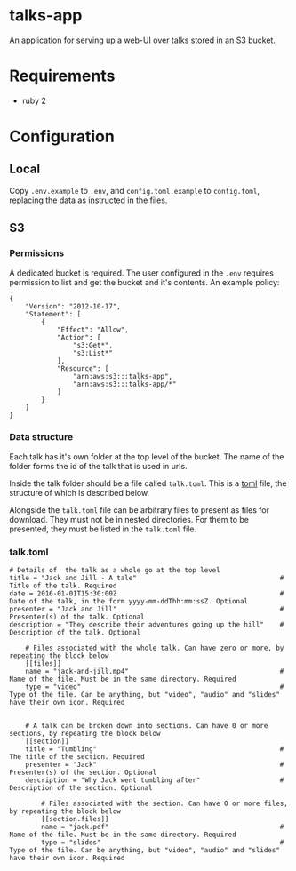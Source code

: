 # talks-app

An application for serving up a web-UI over talks stored in an S3 bucket.

# Requirements
 * ruby 2

# Configuration

## Local
Copy `.env.example` to `.env`, and `config.toml.example` to `config.toml`, replacing the data as instructed in the files.

## S3
### Permissions
A dedicated bucket is required.
The user configured in the `.env` requires permission to list and get the bucket and it's contents.
An example policy:
```
{
    "Version": "2012-10-17",
    "Statement": [
        {
            "Effect": "Allow",
            "Action": [
                "s3:Get*",
                "s3:List*"
            ],
            "Resource": [
                "arn:aws:s3:::talks-app",
                "arn:aws:s3:::talks-app/*"                
            ]
        }
    ]
}
```

### Data structure
Each talk has it's own folder at the top level of the bucket. The name of the folder forms the id of the talk that is used in urls.

Inside the talk folder should be a file called `talk.toml`.
This is a [toml](https://github.com/toml-lang/toml) file, the structure of which is described below.

Alongside the `talk.toml` file can be arbitrary files to present as files for download.
They must not be in nested directories.
For them to be presented, they must be listed in the `talk.toml` file.

### talk.toml
```
# Details of  the talk as a whole go at the top level
title = "Jack and Jill - A tale"                                    # Title of the talk. Required
date = 2016-01-01T15:30:00Z                                         # Date of the talk, in the form yyyy-mm-ddThh:mm:ssZ. Optional
presenter = "Jack and Jill"                                         # Presenter(s) of the talk. Optional
description = "They describe their adventures going up the hill"    # Description of the talk. Optional

    # Files associated with the whole talk. Can have zero or more, by repeating the block below
    [[files]]
    name = "jack-and-jill.mp4"                                      # Name of the file. Must be in the same directory. Required    
    type = "video"                                                  # Type of the file. Can be anything, but "video", "audio" and "slides" have their own icon. Required

    
    # A talk can be broken down into sections. Can have 0 or more sections, by repeating the block below
    [[section]]
    title = "Tumbling"                                              # The title of the section. Required
    presenter = "Jack"                                              # Presenter(s) of the section. Optional
    description = "Why Jack went tumbling after"                    # Description of the section. Optional

        # Files associated with the section. Can have 0 or more files, by repeating the block below
        [[section.files]]
        name = "jack.pdf"                                           # Name of the file. Must be in the same directory. Required
        type = "slides"                                             # Type of the file. Can be anything, but "video", "audio" and "slides" have their own icon. Required
```